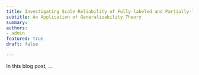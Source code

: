 ```yaml
---
title: Investigating Scale Reliability of Fully-labeled and Partially-labeled Rating Scales
subtitle: An Application of Generalizability Theory
summary:
authors:
- admin
featured: true
draft: false

---
```


In this blog post, ...
